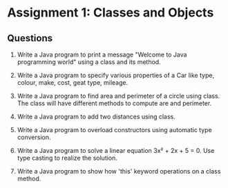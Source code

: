 # Assignment 1: Classes and Objects

## Questions

1. Write a Java program to print a message "Welcome to Java programming world" using a class and its method.

2. Write a Java program to specify various properties of a Car like type, colour, make, cost, geat type, mileage.

3. Write a Java program to find area and perimeter of a circle using class. The class will have different methods to compute are and perimeter.

4. Write a Java program to add two distances using class.

5. Write a Java program to overload constructors using automatic type conversion.

6. Write a Java program to solve a linear equation 3x² + 2x + 5 = 0. Use type casting to realize the solution.

7. Write a Java program to show how 'this' keyword operations on a class method.
